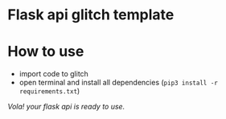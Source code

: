# Flask api glitch template

# How to use

- import code to glitch
- open terminal and install all dependencies
  (`pip3 install -r requirements.txt`)

_Vola! your flask api is ready to use._
